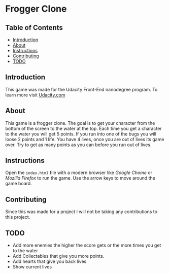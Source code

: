 # Frogger Clone

## Table of Contents

* [Introduction](#introduction)
* [About](#about)
* [Instructions](#instructions)
* [Contributing](#contributing)
* [TODO](#todo)


## Introduction

This game was made for the Udacity Front-End nanodegree program. To learn more visit [Udacity.com](https://www.udacity.com/course/front-end-web-developer-nanodegree--nd001)

## About

This game is a frogger clone. The goal is to get your character from the bottom of the screen to the water at the top. Each time you get a character to the water you will get 5 points. If you run into one of the bugs you will loose 2 points and 1 life. You have 4 lives, once you are out of lives its game over. Try to get as many points as you can before you run out of lives.

## Instructions

Open the `index.html` file with a modern browser like *Google Chome* or *Mozilla Firefox* to run the game. Use the arrow keys to move around the game board.

## Contributing

Since this was made for a project I will not be taking any contributions to this project.

## TODO

* Add more enemies the higher the score gets or the more times you get to the water
* Add Collectables that give you more points.
* Add hearts that give you back lives
* Show current lives